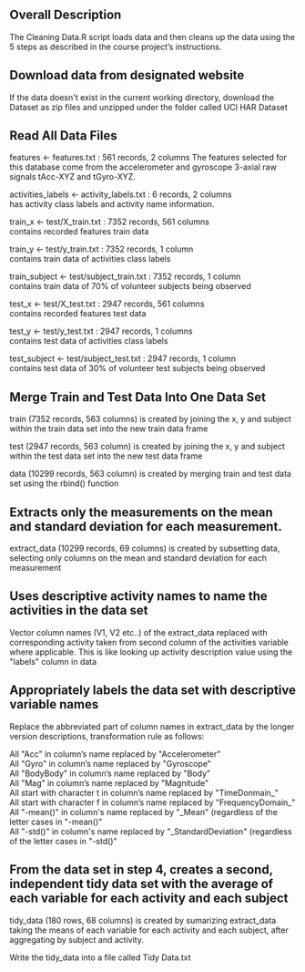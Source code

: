 ## Overall Description
The Cleaning Data.R script loads data and then cleans up the data using the 5 steps as described in the course project’s instructions.



## Download data from designated website
If the data doesn't exist in the current working directory, download the Dataset as zip files and unzipped under the folder called UCI HAR Dataset



## Read All Data Files
features <- features.txt : 561 records, 2 columns
The features selected for this database come from the accelerometer and gyroscope 3-axial raw signals tAcc-XYZ and tGyro-XYZ.

activities_labels <- activity_labels.txt : 6 records, 2 columns  
has activity class labels and activity name information.

train_x <- test/X_train.txt : 7352 records, 561 columns  
contains recorded features train data

train_y <- test/y_train.txt : 7352 records, 1 column  
contains train data of activities class labels

train_subject <- test/subject_train.txt : 7352 records, 1 column  
contains train data of 70% of volunteer subjects being observed

test_x <- test/X_test.txt : 2947 records, 561 columns  
contains recorded features test data

test_y <- test/y_test.txt : 2947 records, 1 columns  
contains test data of activities class labels

test_subject <- test/subject_test.txt : 2947 records, 1 column  
contains test data of 30% of volunteer test subjects being observed




## Merge Train and Test Data Into One Data Set
train (7352 records, 563 columns) is created by joining the x, y and subject within the train data set into the new train data frame  

test (2947 records, 563 column) is created by joining the x, y and subject within the test data set into the new test data frame 

data (10299 records, 563 column) is created by merging train and test data set using the rbind() function  




## Extracts only the measurements on the mean and standard deviation for each measurement.
extract_data (10299 records, 69 columns) is created by subsetting data, selecting only columns on the mean and standard deviation for each measurement  




## Uses descriptive activity names to name the activities in the data set
Vector column names (V1, V2 etc..) of the extract_data replaced with corresponding activity taken from second column of the activities variable where applicable. This is like looking up activity description value using the "labels" column in data  




## Appropriately labels the data set with descriptive variable names
Replace the abbreviated part of column names in extract_data by the longer version descriptions, transformation rule as follows: 

All "Acc" in column’s name replaced by "Accelerometer"  
All "Gyro" in column’s name replaced by "Gyroscope"  
All "BodyBody" in column’s name replaced by "Body"  
All "Mag" in column’s name replaced by "Magnitude"  
All start with character t in column’s name replaced by "TimeDonmain_"  
All start with character f in column’s name replaced by "FrequencyDomain_"  
All "-mean()" in column's name replaced by "_Mean" (regardless of the letter cases in "-mean()"  
All "-std()" in column's name replaced by "_StandardDeviation" (regardless of the letter cases in "-std()"  



## From the data set in step 4, creates a second, independent tidy data set with the average of each variable for each activity and each subject
tidy_data (180 rows, 68 columns) is created by sumarizing extract_data taking the means of each variable for each activity and each subject, after aggregating by subject and activity.  

Write the tidy_data into a file called Tidy Data.txt  
